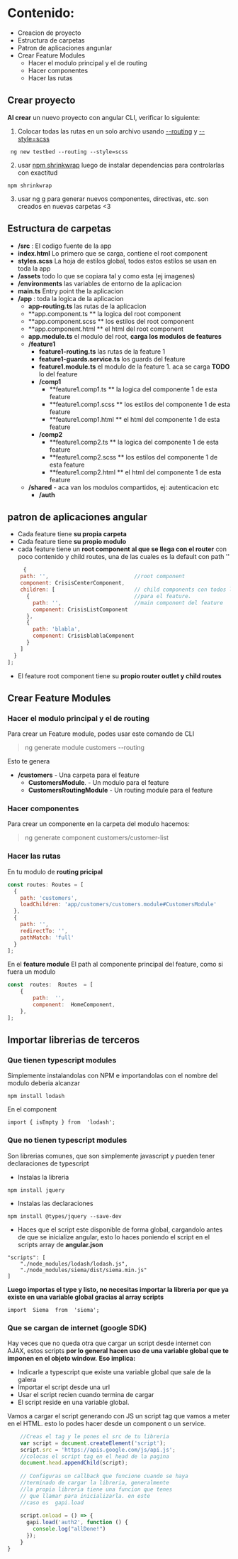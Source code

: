 
# Contenido:

* Creacion de proyecto
* Estructura de carpetas
* Patron de aplicaciones angunlar
* Crear Feature Modules
	* Hacer el modulo principal y el de routing
	*  Hacer componentes
	*  Hacer las rutas

## Crear proyecto

**Al crear** un nuevo proyecto con angular CLI, verificar lo siguiente:

1) Colocar todas las rutas en un solo archivo usando [--routing](https://github.com/angular/angular-cli/wiki/stories-routing)  y [--style=scss](https://github.com/angular/angular-cli/wiki/stories-global-styles)
````
 ng new testbed --routing --style=scss
```` 

2) usar [npm shrinkwrap](https://docs.npmjs.com/cli/shrinkwrap) luego de instalar dependencias para controlarlas con exactitud

````
npm shrinkwrap
````

3) usar ng g para generar nuevos componentes, directivas, etc. son creados en nuevas carpetas <3 

## Estructura de carpetas

* **/src** : El codigo fuente de la app
 * **index.html** Lo primero que se carga, contiene el root component
 * **styles.scss** La hoja de estilos global, todos estos estilos se usan en toda la app
 *	**/assets** todo lo que se copiara tal y como esta (ej imagenes)
 *	**/environments** las variables de entorno de la aplicacion
 *	**main.ts** Entry point the la aplicacion
 * **/app** : toda la logica de la aplicacion
 	* **app-routing.ts** las rutas de la aplicacion
 	* **app.component.ts ** la logica del root component
 	* **app.component.scss ** los estilos del root component
 	* **app.component.html ** el html del root component
 	* **app.module.ts** el modulo del root, **carga los modulos de features**
 	* **/feature1**	
 		* **feature1-routing.ts** las rutas de la feature 1
 		* **feature1-guards.service.ts** los guards del feature
 		* **feature1.module.ts** el modulo de la feature 1. aca se carga **TODO** lo del feature
 		* **/comp1**
 			* **feature1.comp1.ts ** la logica del componente 1 de esta feature
 			* **feature1.comp1.scss ** los estilos  del componente 1 de esta feature
 			* **feature1.comp1.html ** el html  del componente 1 de esta feature
 		* **/comp2**
 			* **feature1.comp2.ts ** la logica del componente 1 de esta feature
 			* **feature1.comp2.scss ** los estilos  del componente 1 de esta feature
 			* **feature1.comp2.html ** el html  del componente 1 de esta feature
 	* **/shared** - aca van los modulos compartidos, ej: autenticacion etc
 		* **/auth**


## patron de aplicaciones angular


   * Cada feature tiene **su propia carpeta**
   * Cada feature tiene **su propio modulo**
   * cada feature tiene un **root component al que se llega con el router** con poco
   contenido y child routes, una de las cuales es la default con path ''
````js
     {
    path: '',							//root component
    component: CrisisCenterComponent,
    children: [							// child components con todos los components
      {									//para el feature.
        path: '',						//main component del feature
        component: CrisisListComponent
      },
	  {									
        path: 'blabla',
        component: CrisisblablaComponent
      }
    ]
  }
];
````
   * El feature root component tiene su **propio router outlet y child routes**


## Crear Feature Modules

### Hacer el modulo principal y el de routing

Para crear un Feature module, podes usar este comando de CLI

>ng generate module customers --routing

Esto te genera
* **/customers**  - Una carpeta para el feature
	* **CustomersModule**. - Un modulo para el feature
	* **CustomersRoutingModule** - Un routing module para el feature

### Hacer componentes

Para crear un componente en la carpeta del modulo hacemos:

>ng generate component customers/customer-list

### Hacer las rutas

En tu modulo de **routing pricipal**

````js
const routes: Routes = [
  {
    path: 'customers',
    loadChildren: 'app/customers/customers.module#CustomersModule'
  },
  {
    path: '',
    redirectTo: '',
    pathMatch: 'full'
  }
];
````

En el **feature module**
El path al componente principal del feature, como si fuera un modulo
````js
const  routes:  Routes  = [
	{
		path:  '',
		component:  HomeComponent,
	},
];
````

## Importar librerias de terceros

### Que tienen typescript modules

Simplemente instalandolas con NPM e importandolas con el nombre del modulo deberia alcanzar

```
npm install lodash
```
En el component

	import { isEmpty } from  'lodash';

### Que no tienen typescript modules

Son librerias comunes, que son simplemente javascript y pueden tener declaraciones de typescript

* Instalas la libreria
```
npm install jquery
```
* Instalas las declaraciones
```
npm install @types/jquery --save-dev
```
* Haces que el script este disponible de forma global, cargandolo antes de que se inicialize angular, esto lo haces poniendo el script en el scripts array de **angular.json**
```
"scripts": [
	"./node_modules/lodash/lodash.js",
	"./node_modules/siema/dist/siema.min.js"
]
```

**Luego importas el type y listo, no necesitas importar la libreria por que ya existe en una variable global gracias al array scripts**
```
import  Siema  from  'siema';
```

### Que se cargan de internet (google SDK)

Hay veces que no queda otra que cargar un script desde internet con AJAX, estos scripts **por lo general hacen uso de una variable global que te imponen en el objeto window.** 
**Eso implica:**
* Indicarle a typescript que existe una variable global que sale de la galera
* Importar el script desde una url 
* Usar el script recien cuando termina de cargar
* El script reside en una variable global.


Vamos a cargar el script generando con JS un script tag que vamos a meter en el HTML. esto lo podes hacer desde un component o un service.
```js
	//Creas el tag y le pones el src de tu libreria 
    var script = document.createElement('script');
    script.src = 'https://apis.google.com/js/api.js';
	//colocas el script tag en el head de la pagina
    document.head.appendChild(script); 
	
	// Configuras un callback que funcione cuando se haya
	//terminado de cargar la libreria, generalmente
	//la propia libreria tiene una funcion que tenes
	// que llamar para inicializarla. en este 
	//caso es  gapi.load
	
    script.onload = () => {
      gapi.load('auth2', function () {
        console.log("allDone!")
      });
    }
}

```

<!--stackedit_data:
eyJoaXN0b3J5IjpbLTg3NTU3MjIyMiwtODQ4MjE5Mzg4LC03MD
I4MTg0ODRdfQ==
-->